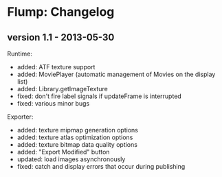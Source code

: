 Flump: Changelog
================

version 1.1 - 2013-05-30
------------------------

Runtime:
- added: ATF texture support
- added: MoviePlayer (automatic management of Movies on the display list)
- added: Library.getImageTexture
- fixed: don't fire label signals if updateFrame is interrupted
- fixed: various minor bugs

Exporter:
- added: texture mipmap generation options
- added: texture atlas optimization options
- added: texture bitmap data quality options
- added: "Export Modified" button
- updated: load images asynchronously
- fixed: catch and display errors that occur during publishing
